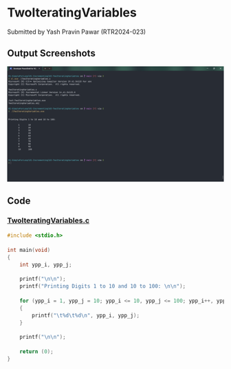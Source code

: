 # TwoIteratingVariables

Submitted by Yash Pravin Pawar (RTR2024-023)

## Output Screenshots
![output.png](./02-Screenshots/output.png)

## Code
### [TwoIteratingVariables.c](./01-Code/TwoIteratingVariables.c)
```c
#include <stdio.h>

int main(void)
{
    int ypp_i, ypp_j;

    printf("\n\n");
    printf("Printing Digits 1 to 10 and 10 to 100: \n\n");

    for (ypp_i = 1, ypp_j = 10; ypp_i <= 10, ypp_j <= 100; ypp_i++, ypp_j = ypp_j + 10)
    {
        printf("\t%d\t%d\n", ypp_i, ypp_j);
    }

    printf("\n\n");

    return (0);
}

```

